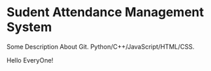 # Sudent Attendance Management System 

Some Description
About Git.
Python/C++/JavaScript/HTML/CSS.

Hello EveryOne!
